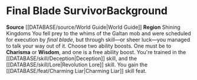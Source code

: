 ﻿---
id: '117'
name: Final Blade Survivor
source: '[[DATABASE/source/World Guide|World Guide]]'
subcategory: regional

---
# Final Blade Survivor<span class="item-type">Background</span>

**Source** [[DATABASE/source/World Guide|World Guide]] 
**Region** Shining Kingdoms
You fell prey to the whims of the Galtan mob and were scheduled for execution by _final blade_, but through skill—or sheer luck—you managed to talk your way out of it.
Choose two ability boosts. One must be to **Charisma** or **Wisdom**, and one is a free ability boost.
You're trained in the [[DATABASE/skill/Deception|Deception]] skill, and the [[DATABASE/skill/Lore|Revolution Lore]] skill. You gain the [[DATABASE/feat/Charming Liar|Charming Liar]] skill feat.